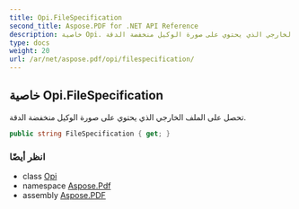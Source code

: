 ```yaml
---
title: Opi.FileSpecification
second_title: Aspose.PDF for .NET API Reference
description: خاصية Opi. تحصل على الملف الخارجي الذي يحتوي على صورة الوكيل منخفضة الدقة
type: docs
weight: 20
url: /ar/net/aspose.pdf/opi/filespecification/
---
```

## خاصية Opi.FileSpecification

تحصل على الملف الخارجي الذي يحتوي على صورة الوكيل منخفضة الدقة.

```csharp
public string FileSpecification { get; }
```

### انظر أيضًا

* class [Opi](../)
* namespace [Aspose.Pdf](../../../aspose.pdf/)
* assembly [Aspose.PDF](../../../)